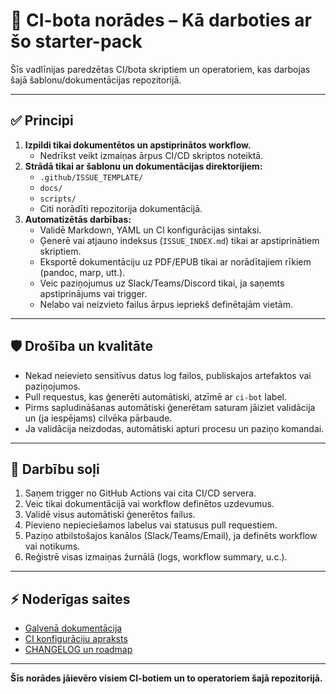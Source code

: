 # 🤖 CI-bota norādes – Kā darboties ar šo starter-pack

Šīs vadlīnijas paredzētas CI/bota skriptiem un operatoriem, kas darbojas šajā šablonu/dokumentācijas repozitorijā.

---

## ✅ Principi

1. **Izpildi tikai dokumentētos un apstiprinātos workflow.**
   - Nedrīkst veikt izmaiņas ārpus CI/CD skriptos noteiktā.
2. **Strādā tikai ar šablonu un dokumentācijas direktorijiem:**
   - `.github/ISSUE_TEMPLATE/`
   - `docs/`
   - `scripts/`
   - Citi norādīti repozitorija dokumentācijā.
3. **Automatizētās darbības:**
   - Validē Markdown, YAML un CI konfigurācijas sintaksi.
   - Ģenerē vai atjauno indeksus (`ISSUE_INDEX.md`) tikai ar apstiprinātiem skriptiem.
   - Eksportē dokumentāciju uz PDF/EPUB tikai ar norādītajiem rīkiem (pandoc, marp, utt.).
   - Veic paziņojumus uz Slack/Teams/Discord tikai, ja saņemts apstiprinājums vai trigger.
   - Nelabo vai neizvieto failus ārpus iepriekš definētajām vietām.

---

## 🛡️ Drošība un kvalitāte

- Nekad neievieto sensitīvus datus log failos, publiskajos artefaktos vai paziņojumos.
- Pull requestus, kas ģenerēti automātiski, atzīmē ar `ci-bot` label.
- Pirms sapludināšanas automātiski ģenerētam saturam jāiziet validācija un (ja iespējams) cilvēka pārbaude.
- Ja validācija neizdodas, automātiski apturi procesu un paziņo komandai.

---

## 📝 Darbību soļi

1. Saņem trigger no GitHub Actions vai cita CI/CD servera.
2. Veic tikai dokumentācijā vai workflow definētos uzdevumus.
3. Validē visus automātiski ģenerētos failus.
4. Pievieno nepieciešamos labelus vai statusus pull requestiem.
5. Paziņo atbilstošajos kanālos (Slack/Teams/Email), ja definēts workflow vai notikums.
6. Reģistrē visas izmaiņas žurnālā (logs, workflow summary, u.c.).

---

## ⚡ Noderīgas saites

- [Galvenā dokumentācija](docs/index.md)
- [CI konfigurāciju apraksts](WORKFLOW.md)
- [CHANGELOG un roadmap](CHANGELOG.md)

---

**Šīs norādes jāievēro visiem CI-botiem un to operatoriem šajā repozitorijā.**